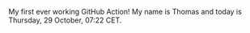 My first ever working GitHub Action!
My name is Thomas and today is Thursday, 29 October, 07:22 CET. 
